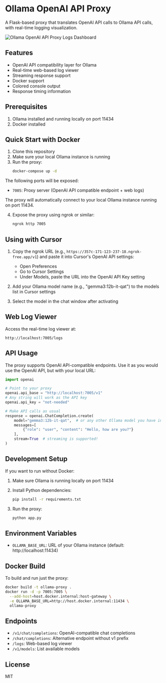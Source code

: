 # Ollama OpenAI API Proxy

A Flask-based proxy that translates OpenAI API calls to Ollama API calls, with real-time logging visualization.

![Ollama OpenAI API Proxy Logs Dashboard](https://punnerud.github.io/cursor_ollama_proxy/example.png)

## Features

- OpenAI API compatibility layer for Ollama
- Real-time web-based log viewer
- Streaming response support
- Docker support
- Colored console output
- Response timing information

## Prerequisites

1. Ollama installed and running locally on port 11434
2. Docker installed

## Quick Start with Docker

1. Clone this repository
2. Make sure your local Ollama instance is running
3. Run the proxy:
   ```bash
   docker-compose up -d
   ```

The following ports will be exposed:
- `7005`: Proxy server (OpenAI API compatible endpoint + web logs)

The proxy will automatically connect to your local Ollama instance running on port 11434.

4. Expose the proxy using ngrok or similar:
   ```bash
   ngrok http 7005
   ```

## Using with Cursor

1. Copy the ngrok URL (e.g., `https://357c-171-123-237-18.ngrok-free.app/v1`) and paste it into Cursor's OpenAI API settings:
   - Open Preferences
   - Go to Cursor Settings
   - Under Models, paste the URL into the OpenAI API Key setting

2. Add your Ollama model name (e.g., "gemma3:12b-it-qat") to the models list in Cursor settings

3. Select the model in the chat window after activating

## Web Log Viewer

Access the real-time log viewer at:
```
http://localhost:7005/logs
```

## API Usage

The proxy supports OpenAI API-compatible endpoints. Use it as you would use the OpenAI API, but with your local URL:

```python
import openai

# Point to your proxy
openai.api_base = "http://localhost:7005/v1"
# Any string will work as the API key
openai.api_key = "not-needed"

# Make API calls as usual
response = openai.ChatCompletion.create(
    model="gemma3:12b-it-qat",  # or any other Ollama model you have installed
    messages=[
        {"role": "user", "content": "Hello, how are you?"}
    ],
    stream=True  # streaming is supported!
)
```

## Development Setup

If you want to run without Docker:

1. Make sure Ollama is running locally on port 11434

2. Install Python dependencies:
   ```bash
   pip install -r requirements.txt
   ```

3. Run the proxy:
   ```bash
   python app.py
   ```

## Environment Variables

- `OLLAMA_BASE_URL`: URL of your Ollama instance (default: http://localhost:11434)

## Docker Build

To build and run just the proxy:

```bash
docker build -t ollama-proxy .
docker run -d -p 7005:7005 \
  --add-host=host.docker.internal:host-gateway \
  -e OLLAMA_BASE_URL=http://host.docker.internal:11434 \
  ollama-proxy
```

## Endpoints

- `/v1/chat/completions`: OpenAI-compatible chat completions
- `/chat/completions`: Alternative endpoint without v1 prefix
- `/logs`: Web-based log viewer
- `/v1/models`: List available models

## License

MIT 